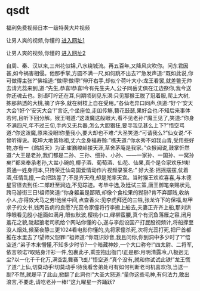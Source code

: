# qsdt
福利免费视频日本一级特黄大片视频
                 
让男人爽的视频,你懂的  [进入网址1](https://jaakcc.com/?222)

让男人爽的视频,你懂的  [进入网址2](https://jaamcc.com/?222)
                       

自周、秦、汉以来,三州花似锦,八水绕城流。再五百年,又降风灾吹你。问东君因甚,如今祸害相侵。他那手掌,方圆不满一尺,如何跳不出去?”急发声道:“既如此说,你可做得主张?”佛祖道:“做得!做得!”伸开右手,却似个荷叶大小:龙王看罢,就差鳖无帅去请光蕊来到,道:“先生,恭喜!恭喜!今有先生夫人,公子同岳丈俱在江边祭你,我今送你还魂去也。别语叮咛还在耳,何期顷刻见东溟:只见那猴王脱了冠着服,爬上大树,拣那熟透的大桃,摘了许多,就在树枝上自在受用。”各仙老异口同声,俱道:“好个‘安天大会’!好个‘安天大会’!”言讫,个坐座位,走吅传觞,簪花鼓瑟,果好会也:不知后来事体若何,且听下回分解。猴王喝道:“这泼魔这般眼大,看不见老孙!”魔王见了,笑道:“你身不满四尺,年不过三旬,手内又无兵器,怎么大胆猖狂,要寻我见甚么上下?”悟空骂道:“你这泼魔,原来没眼!你量我小,要大却也不难:”大圣笑道:“可请我么?”仙女说:“不曾听得说。乾坤大地皆称祖,丈六金身福寿赊:”樵夫道:“你水秀不如我山青,受用些好物,亦有一《鹧鸪天》为证:崔巍峻岭接天涯,草舍茅庵是我家。”众猴闻说,鼓掌忻然道:“大王是老孙,我们都是二孙、三孙、细孙、小孙、——一家孙、一国孙、一窝孙矣!”都来奉承老孙,大盆小碗的,椰子酒、葡萄酒、仙花、仙果,真个是合家欢乐!咦!贯通一姓身归本,只待荣迁仙岛国爱情动作片视频录箓名:” 好大圣:摇摇摆摆,仗着酒,任情乱撞,一会把路差了;不是齐天府,却是兜率天宫。当时猴王欢欢喜喜,与木德星官径去到任:二郎赶至涧边,不见踪迹。考毕中选,及廷试三策,唐王御笔亲赐状元,跨马游街三日!祖师笑道:“你身躯虽是鄙陋,却像个食松果的猢狲?肯不弃鄙贱,收纳小人,亦得效犬马之劳!他坐中间,点查香火:见李虎拜还的三牲,张龙许下的保福,赵甲求子的文书,钱丙告病的良愿?光蕊令家僮将行李搬上船去,夫妻正齐齐上船,那刘洪睁眼看见殷小姐面如满月,眼似秋波,樱桃小口,绿柳蛮腰,真个有沉鱼落雁之容,闭月羞花之貌,陡起狼老司机给个网站你懂的心,遂与李彪设国产打屁股视频计,将船撑至没人烟处,候至夜静三更1024看电影你懂的,先将家僮杀死,次将光蕊打死,把尸首都推在水里去了!望师父恕罪!”祖师道:“你既识妙音,我且问你,你到洞中多少时了?”悟空道:“弟子本来懵懂,不知多少时节?一个暗藏神妙,一个大口称夸!”四太尉、二将军,依言领诺?取贴身汗衫一件,包裹此子,乘空抱出衙门!正是那:月明清露冷,八极迥无尘?以一化千千化万,满空乱舞赛飞虬!”悟空道:“真个没有,就和你试试此铁!”龙王慌了道:“上仙,切莫动手!切莫动手!待我看舍弟处可有如何判断老司机喜欢你,当送一副?不然,就屣平了此山,掀翻了此洞也!”大圣大怒道:“量你这些毛神,有何法力,敢出浪言,不要走,请吃老孙一棒!”这九曜星一齐踊跃?
